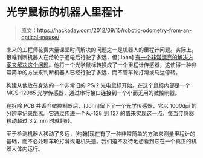 # 光学鼠标的机器人里程计

> 原文：<https://hackaday.com/2012/09/15/robotic-odometry-from-an-optical-mouse/>

未来的工程师花费大量课堂时间解决的问题之一是机器人的里程计问题。实际上，很难判断机器人在给轮子通电后行驶了多远，但[John] [有一个非常漂亮的解决方案来解决这个问题](http://blog.jgc.org/2012/09/conversion-of-cheap-optical-mouse-to.html)。他将一个光学鼠标转换成了一个里程计传感器，这使得一种非常简单的方法来判断机器人已经行驶了多远，而不管车轮打滑或马达停转。

构建从他放在身边的一个非常旧的 PS/2 光电鼠标开始。在这个鼠标内部是一个 MCS-12085 光学传感器，通过串行接口连接到一个小而无用的微控制器。

在拆除 PCB 并丢弃微控制器后，[John]留下了一个光学传感器，它以 1000dpi 的分辨率记录距离。它通过传递一个从-128 到 127 的值来实现这一点，每当传感器移动超过 3.2 mm 时就翻转。

至于检测机器人移动了多远，[约翰]现在有了一种非常简单的方法来测量里程计的基础，而不必处理车轮打滑或电机失速。我们迫不及待地想看到它在一个真正的机器人体内运行。